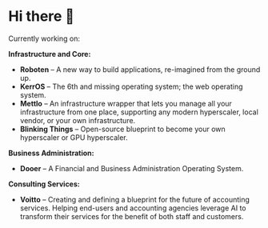 # Hi there 👋  
Currently working on:

**Infrastructure and Core:**  
- **Roboten** – A new way to build applications, re-imagined from the ground up.
- **KerrOS** – The 6th and missing operating system; the web operating system.
- **Mettlo** – An infrastructure wrapper that lets you manage all your infrastructure from one place, supporting any modern hyperscaler, local vendor, or your own infrastructure.
- **Blinking Things** – Open-source blueprint to become your own hyperscaler or GPU hyperscaler.

**Business Administration:**  
- **Dooer** – A Financial and Business Administration Operating System.

**Consulting Services:**  
- **Voitto** – Creating and defining a blueprint for the future of accounting services. Helping end-users and accounting agencies leverage AI to transform their services for the benefit of both staff and customers.
